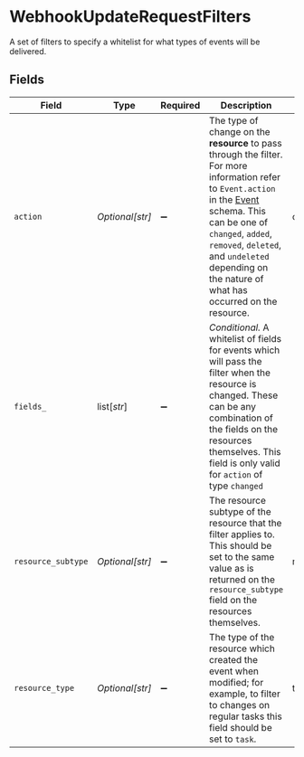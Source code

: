# WebhookUpdateRequestFilters

A set of filters to specify a whitelist for what types of events will be delivered.


## Fields

| Field                                                                                                                                                                                                                                                                                               | Type                                                                                                                                                                                                                                                                                                | Required                                                                                                                                                                                                                                                                                            | Description                                                                                                                                                                                                                                                                                         | Example                                                                                                                                                                                                                                                                                             |
| --------------------------------------------------------------------------------------------------------------------------------------------------------------------------------------------------------------------------------------------------------------------------------------------------- | --------------------------------------------------------------------------------------------------------------------------------------------------------------------------------------------------------------------------------------------------------------------------------------------------- | --------------------------------------------------------------------------------------------------------------------------------------------------------------------------------------------------------------------------------------------------------------------------------------------------- | --------------------------------------------------------------------------------------------------------------------------------------------------------------------------------------------------------------------------------------------------------------------------------------------------- | --------------------------------------------------------------------------------------------------------------------------------------------------------------------------------------------------------------------------------------------------------------------------------------------------- |
| `action`                                                                                                                                                                                                                                                                                            | *Optional[str]*                                                                                                                                                                                                                                                                                     | :heavy_minus_sign:                                                                                                                                                                                                                                                                                  | The type of change on the **resource** to pass through the filter. For more information refer to `Event.action` in the [Event](/docs/tocS_Event) schema. This can be one of `changed`, `added`, `removed`, `deleted`, and `undeleted` depending on the nature of what has occurred on the resource. | changed                                                                                                                                                                                                                                                                                             |
| `fields_`                                                                                                                                                                                                                                                                                           | list[*str*]                                                                                                                                                                                                                                                                                         | :heavy_minus_sign:                                                                                                                                                                                                                                                                                  | *Conditional.* A whitelist of fields for events which will pass the filter when the resource is changed. These can be any combination of the fields on the resources themselves. This field is only valid for `action` of type `changed`                                                            |                                                                                                                                                                                                                                                                                                     |
| `resource_subtype`                                                                                                                                                                                                                                                                                  | *Optional[str]*                                                                                                                                                                                                                                                                                     | :heavy_minus_sign:                                                                                                                                                                                                                                                                                  | The resource subtype of the resource that the filter applies to. This should be set to the same value as is returned on the `resource_subtype` field on the resources themselves.                                                                                                                   | milestone                                                                                                                                                                                                                                                                                           |
| `resource_type`                                                                                                                                                                                                                                                                                     | *Optional[str]*                                                                                                                                                                                                                                                                                     | :heavy_minus_sign:                                                                                                                                                                                                                                                                                  | The type of the resource which created the event when modified; for example, to filter to changes on regular tasks this field should be set to `task`.                                                                                                                                              | task                                                                                                                                                                                                                                                                                                |